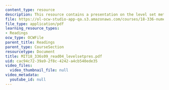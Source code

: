 ```yaml
---
content_type: resource
description: This resource contains a presentation on the level set method.
file: https://ol-ocw-studio-app-qa.s3.amazonaws.com/courses/18-336-numerical-methods-for-partial-differential-equations-spring-2009/cac94c7239a92f8c4242a4cb540ede35_MIT18_336s09_read04_levelsetpres.pdf
file_type: application/pdf
learning_resource_types:
- Readings
ocw_type: OCWFile
parent_title: Readings
parent_type: CourseSection
resourcetype: Document
title: MIT18_336s09_read04_levelsetpres.pdf
uid: cac94c72-39a9-2f8c-4242-a4cb540ede35
video_files:
  video_thumbnail_file: null
video_metadata:
  youtube_id: null
---
```


